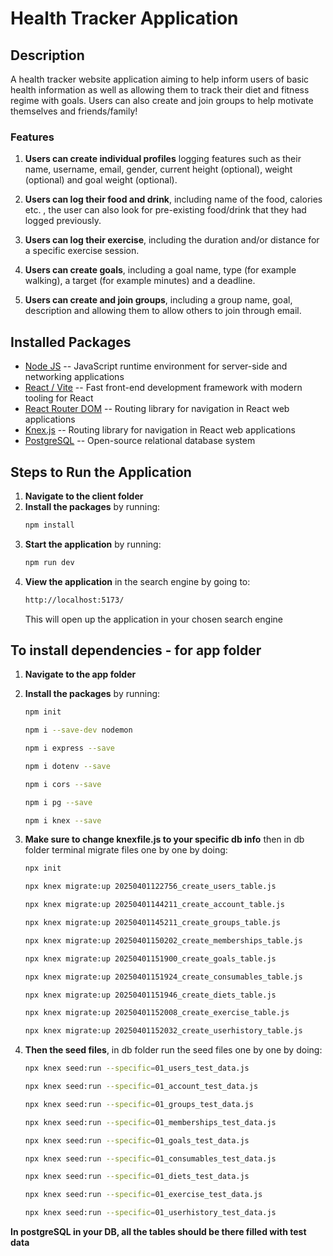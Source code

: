 # Health Tracker Application

## Description
A health tracker website application aiming to help inform users of basic health information as well as allowing them to track their diet and fitness regime with goals. Users can also create and join groups to help motivate themselves and friends/family!

### Features

1. **Users can create individual profiles** logging features such as their name, username, email, gender, current height (optional), weight (optional) and goal weight (optional).

2. **Users can log their food and drink**, including name of the food, calories etc. , the user can also look for pre-existing food/drink that they had logged previously. 

3. **Users can log their exercise**, including the duration and/or distance for a specific exercise session.

4. **Users can create goals**, including a goal name, type (for example walking), a target (for example minutes) and a deadline.

5. **Users can create and join groups**, including a group name, goal, description and allowing them to allow others to join through email.


## Installed Packages  
- [Node JS](https://nodejs.org/en) -- JavaScript runtime environment for server-side and networking applications
- [React / Vite](https://vite.dev) -- Fast front-end development framework with modern tooling for React
- [React Router DOM](https://reactrouter.com/en/main) -- Routing library for navigation in React web applications
- [Knex.js](https://knexjs.org) -- Routing library for navigation in React web applications
- [PostgreSQL](https://www.postgresql.org/download/) -- Open-source relational database system

## Steps to Run the Application
1. **Navigate to the client folder**
2. **Install the packages** by running:
   ```sh
   npm install
   ```
3. **Start the application** by running:
   ```sh
   npm run dev
   ```
4. **View the application** in the search engine by going to:
   ```sh
   http://localhost:5173/
   ```
   This will open up the application in your chosen search engine


## To install dependencies - for app folder
1. **Navigate to the app folder**
2. **Install the packages** by running:
   ```sh
   npm init
   ```
   ```sh
   npm i --save-dev nodemon
   ```
   ```sh
   npm i express --save
   ```
   ```sh
   npm i dotenv --save
   ```
   ```sh
   npm i cors --save 
   ```
   ```sh
   npm i pg --save
   ```
   ```sh
   npm i knex --save
   ```
3. **Make sure to change knexfile.js to your specific db info** then in db folder terminal migrate files one by one by doing: 
   ```sh
   npx init
   ```
   ```sh
   npx knex migrate:up 20250401122756_create_users_table.js
   ```
   ```sh
   npx knex migrate:up 20250401144211_create_account_table.js
   ```
   ```sh
   npx knex migrate:up 20250401145211_create_groups_table.js
   ```
   ```sh
   npx knex migrate:up 20250401150202_create_memberships_table.js
   ```
   ```sh
   npx knex migrate:up 20250401151900_create_goals_table.js
   ```
   ```sh
   npx knex migrate:up 20250401151924_create_consumables_table.js
   ```
   ```sh
   npx knex migrate:up 20250401151946_create_diets_table.js
   ```
   ```sh
   npx knex migrate:up 20250401152008_create_exercise_table.js
   ```
   ```sh
   npx knex migrate:up 20250401152032_create_userhistory_table.js
   ```
 
4. **Then the seed files**, in db folder run the seed files one by one by doing: 
   ```sh
   npx knex seed:run --specific=01_users_test_data.js
   ```
   ```sh
   npx knex seed:run --specific=01_account_test_data.js
   ```
   ```sh
   npx knex seed:run --specific=01_groups_test_data.js
   ```
   ```sh
   npx knex seed:run --specific=01_memberships_test_data.js
   ```
   ```sh
   npx knex seed:run --specific=01_goals_test_data.js
   ```
   ```sh
   npx knex seed:run --specific=01_consumables_test_data.js
   ```
   ```sh
   npx knex seed:run --specific=01_diets_test_data.js
   ```
   ```sh
   npx knex seed:run --specific=01_exercise_test_data.js
   ```
   ```sh
   npx knex seed:run --specific=01_userhistory_test_data.js
   ```

**In postgreSQL in your DB, all the tables should be there filled with test data**


